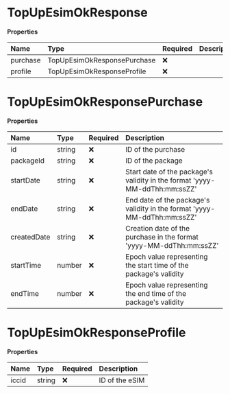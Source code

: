 # TopUpEsimOkResponse

**Properties**

| Name     | Type                        | Required | Description |
| :------- | :-------------------------- | :------- | :---------- |
| purchase | TopUpEsimOkResponsePurchase | ❌       |             |
| profile  | TopUpEsimOkResponseProfile  | ❌       |             |

# TopUpEsimOkResponsePurchase

**Properties**

| Name        | Type   | Required | Description                                                                |
| :---------- | :----- | :------- | :------------------------------------------------------------------------- |
| id          | string | ❌       | ID of the purchase                                                         |
| packageId   | string | ❌       | ID of the package                                                          |
| startDate   | string | ❌       | Start date of the package's validity in the format 'yyyy-MM-ddThh:mm:ssZZ' |
| endDate     | string | ❌       | End date of the package's validity in the format 'yyyy-MM-ddThh:mm:ssZZ'   |
| createdDate | string | ❌       | Creation date of the purchase in the format 'yyyy-MM-ddThh:mm:ssZZ'        |
| startTime   | number | ❌       | Epoch value representing the start time of the package's validity          |
| endTime     | number | ❌       | Epoch value representing the end time of the package's validity            |

# TopUpEsimOkResponseProfile

**Properties**

| Name  | Type   | Required | Description    |
| :---- | :----- | :------- | :------------- |
| iccid | string | ❌       | ID of the eSIM |
